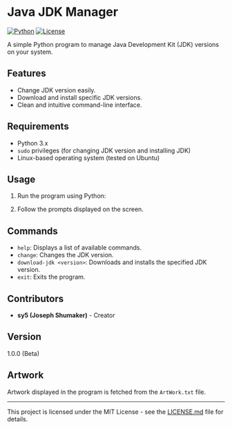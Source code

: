 # Java JDK Manager
[![Python](https://img.shields.io/badge/Python-3.10+-blue.svg)](https://www.python.org/)
[![License](https://img.shields.io/badge/License-MIT-yellow.svg)](LICENSE.md)


A simple Python program to manage Java Development Kit (JDK) versions on your system.

## Features

- Change JDK version easily.
- Download and install specific JDK versions.
- Clean and intuitive command-line interface.

## Requirements

- Python 3.x
- `sudo` privileges (for changing JDK version and installing JDK)
- Linux-based operating system (tested on Ubuntu)

## Usage

1. Run the program using Python:


2. Follow the prompts displayed on the screen.

## Commands

- `help`: Displays a list of available commands.
- `change`: Changes the JDK version.
- `download-jdk <version>`: Downloads and installs the specified JDK version.
- `exit`: Exits the program.

## Contributors

- **sy5 (Joseph Shumaker)** - Creator

## Version

1.0.0 (Beta)

## Artwork

Artwork displayed in the program is fetched from the `ArtWork.txt` file.

---

This project is licensed under the MIT License - see the [LICENSE.md](LICENSE.md) file for details.

